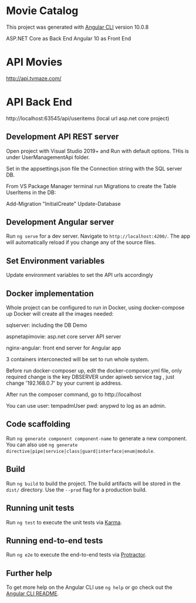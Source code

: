 # Movie Catalog 

This project was generated with [Angular CLI](https://github.com/angular/angular-cli) version 10.0.8

ASP.NET Core as Back End   Angular 10 as Front End

# API Movies

http://api.tvmaze.com/

# API Back End

http://localhost:63545/api/useritems     (local url asp.net core project)

## Development API REST server

Open project with Visual Studio 2019+ and Run with default options. THis is under UserManagementApi folder.

Set in the appsettings.json file the Connection string with the SQL server DB.  

From VS Package Manager terminal run  Migrations to create the Table UserItems in the DB:

Add-Migration "InitialCreate"
Update-Database


## Development Angular server

Run `ng serve` for a dev server. Navigate to `http://localhost:4200/`. The app will automatically reload if you change any of the source files.

## Set Environment variables

Update environment variables to set the API urls accordingly

## Docker implementation

Whole project can be configured to run in Docker, using docker-compose up Docker will create all the images needed:

sqlserver: including the DB Demo

aspnetapimovie:  asp.net core server   API server

nginx-angular: front end server for Angular app

3 containers  interconected will be set to run whole system.

Before run docker-composer up,  edit the docker-composer.yml file, only required change is the key  DBSERVER  under apiweb service tag , just change '192.168.0.7' by your current ip address.

After run the composer command, go to http://localhost

You can use user: tempadmUser  pwd: anypwd   to log as an admin.




## Code scaffolding

Run `ng generate component component-name` to generate a new component. You can also use `ng generate directive|pipe|service|class|guard|interface|enum|module`.

## Build

Run `ng build` to build the project. The build artifacts will be stored in the `dist/` directory. Use the `--prod` flag for a production build.

## Running unit tests

Run `ng test` to execute the unit tests via [Karma](https://karma-runner.github.io).

## Running end-to-end tests

Run `ng e2e` to execute the end-to-end tests via [Protractor](http://www.protractortest.org/).

## Further help

To get more help on the Angular CLI use `ng help` or go check out the [Angular CLI README](https://github.com/angular/angular-cli/blob/master/README.md).
